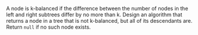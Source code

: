 A node is k-balanced if the difference between the number of nodes in the
left and right subtrees differ by no more than k. Design an algorithm that
returns a node in a tree that is not k-balanced, but all of its descendants
are. Return `null` if no such node exists.
